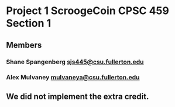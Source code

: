 #   Project 1 ScroogeCoin CPSC 459 Section 1

##  Members

### Shane Spangenberg sjs445@csu.fullerton.edu
### Alex Mulvaney mulvaneya@csu.fullerton.edu

##  We did not implement the extra credit.